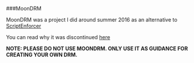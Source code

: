 ###MoonDRM

MoonDRM was a project I did around summer 2016 as an alternative to [ScriptEnforcer](http://scriptenforcer.net)

You can read why it was discontinued [here](https://scriptfodder.com/community/threads/2074-drm-an-why-i-think-it-sucks/post-16163#post-16163)

**NOTE: PLEASE DO NOT USE MOONDRM. ONLY USE IT AS GUIDANCE FOR CREATING YOUR OWN DRM.**